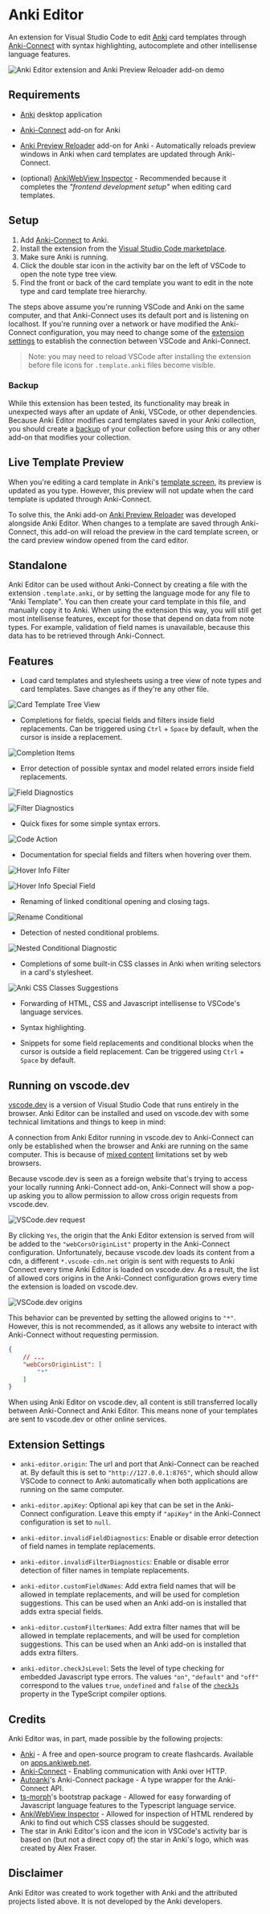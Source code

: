 # Anki Editor

An extension for Visual Studio Code to edit [Anki](https://apps.ankiweb.net/) card templates through [Anki-Connect](https://ankiweb.net/shared/info/2055492159)
with syntax highlighting, autocomplete and other intellisense language features.

![Anki Editor extension and Anki Preview Reloader add-on demo](resources/videos/anki-editor-example.gif)

## Requirements

- [Anki](https://apps.ankiweb.net/) desktop application

- [Anki-Connect](https://ankiweb.net/shared/info/2055492159) add-on for Anki

- [Anki Preview Reloader](https://ankiweb.net/shared/info/571150035) add-on for Anki - Automatically reloads preview windows in Anki when card templates are updated through Anki-Connect.

- (optional) [AnkiWebView Inspector](https://ankiweb.net/shared/info/31746032) - Recommended because it completes the *"frontend development setup"* when editing card templates.

## Setup

1. Add [Anki-Connect](https://ankiweb.net/shared/info/2055492159) to Anki.
2. Install the extension from the [Visual Studio Code marketplace](https://marketplace.visualstudio.com/items?itemName=pedro-bronsveld.anki-editor).
3. Make sure Anki is running.
4. Click the double star icon in the activity bar on the left of VSCode to open the note type tree view.
5. Find the front or back of the card template you want to edit in the note type and card template tree hierarchy.

The steps above assume you're running VSCode and Anki on the same computer, and that Anki-Connect uses its default port and is listening on localhost.
If you're running over a network or have modified the Anki-Connect configuration, you may need to change some of the [extension settings](#extension-settings) to establish the connection between VSCode and Anki-Connect.

> Note: you may need to reload VSCode after installing the extension before file icons for `.template.anki` files become visible.

### Backup

While this extension has been tested, its functionality may break in unexpected ways after an update of Anki, VSCode, or other dependencies.
Because Anki Editor modifies card templates saved in your Anki collection, you should create a [backup](https://docs.ankiweb.net/backups.html) of your collection before using this or any other add-on that modifies your collection.

## Live Template Preview

When you're editing a card template in Anki's [template screen](https://docs.ankiweb.net/templates/intro.html#the-templates-screen), its preview is updated as you type.
However, this preview will not update when the card template is updated through Anki-Connect.

To solve this, the Anki add-on [Anki Preview Reloader](https://ankiweb.net/shared/info/571150035) was developed alongside Anki Editor.
When changes to a template are saved through Anki-Connect, this add-on will reload the preview in the card template screen, or the card preview window opened from the card editor.

## Standalone

Anki Editor can be used without Anki-Connect by creating a file with the extension `.template.anki`, or by setting the language mode for any file to "Anki Template".
You can then create your card template in this file, and manually copy it to Anki.
When using the extension this way, you will still get most intellisense features, except for those that depend on data from note types.
For example, validation of field names is unavailable, because this data has to be retrieved through Anki-Connect.

## Features

- Load card templates and stylesheets using a tree view of note types and card templates.
Save changes as if they're any other file.

![Card Template Tree View](resources/videos/tree-view-example.gif)

- Completions for fields, special fields and filters inside field replacements.
Can be triggered using `Ctrl` + `Space` by default, when the cursor is inside a replacement.

![Completion Items](resources/images/completion-field-2.png)

- Error detection of possible syntax and model related errors inside field replacements.

![Field Diagnostics](resources/images/diagnostic-field.png)

![Filter Diagnostics](resources/images/diagnostic-filter.png)

- Quick fixes for some simple syntax errors.

![Code Action](resources/videos/diagnostic-code-action-example.gif)

- Documentation for special fields and filters when hovering over them.

![Hover Info Filter](resources/images/hover-filter.png)

![Hover Info Special Field](resources/images/hover-field.png)

- Renaming of linked conditional opening and closing tags.

![Rename Conditional](resources/videos/rename-example.gif)

- Detection of nested conditional problems.

![Nested Conditional Diagnostic](resources/images/diagnostic-nested-conditional.png)

- Completions of some built-in CSS classes in Anki when writing selectors in a card's stylesheet.

![Anki CSS Classes Suggestions](resources/images/completion-css-classes.png)

- Forwarding of HTML, CSS and Javascript intellisense to VSCode's language services.

- Syntax highlighting.

- Snippets for some field replacements and conditional blocks when the cursor is outside a field replacement.
Can be triggered using `Ctrl` + `Space` by default.

## Running on vscode.dev

[vscode.dev](https://vscode.dev/) is a version of Visual Studio Code that runs entirely in the browser.
Anki Editor can be installed and used on vscode.dev with some technical limitations and things to keep in mind:

A connection from Anki Editor running in vscode.dev to Anki-Connect can only be established when the browser and Anki are running on the same computer.
This is because of [mixed content](https://developer.mozilla.org/en-US/docs/Web/Security/Mixed_content#loading_locally_delivered_mixed-resources) limitations set by web browsers.

Because vscode.dev is seen as a foreign website that's trying to access your locally running Anki-Connect add-on, Anki-Connect will show a pop-up asking you to allow permission to allow cross origin requests from vscode.dev.

![VSCode.dev request](resources/images/vscode-dev-request.png)

By clicking `Yes`, the origin that the Anki Editor extension is served from will be added to the `"webCorsOriginList"` property in the Anki-Connect configuration.
Unfortunately, because vscode.dev loads its content from a cdn, a different `*.vscode-cdn.net` origin is sent with requests to Anki Connect every time Anki Editor is loaded on vscode.dev.
As a result, the list of allowed cors origins in the Anki-Connect configuration grows every time the extension is loaded on vscode.dev.

![VSCode.dev origins](resources/images/vscode-dev-origins.png)

This behavior can be prevented by setting the allowed origins to `"*"`.
However, this is not recommended, as it allows any website to interact with Anki-Connect without requesting permission.

```json
{
    // ...
    "webCorsOriginList": [
        "*"
    ]
}
```

When using Anki Editor on vscode.dev, all content is still transferred locally between Anki-Connect and Anki Editor.
This means none of your templates are sent to vscode.dev or other online services.

## Extension Settings

* `anki-editor.origin`: The url and port that Anki-Connect can be reached at. 
By default this is set to `"http://127.0.0.1:8765"`, which should allow VSCode to connect to Anki automatically when both applications are running on the same computer.

* `anki-editor.apiKey`: Optional api key that can be set in the Anki-Connect configuration.
Leave this empty if `"apiKey"` in the Anki-Connect configuration is set to `null`.

* `anki-editor.invalidFieldDiagnostics`: Enable or disable error detection of field names in template replacements.

* `anki-editor.invalidFilterDiagnostics`: Enable or disable error detection of filter names in template replacements.

* `anki-editor.customFieldNames`: Add extra field names that will be allowed in template replacements, and will be used for completion suggestions.
This can be used when an Anki add-on is installed that adds extra special fields.

* `anki-editor.customFilterNames`: Add extra filter names that will be allowed in template replacements, and will be used for completion suggestions.
This can be used when an Anki add-on is installed that adds extra filters.

* `anki-editor.checkJsLevel`: Sets the level of type checking for embedded Javascript type errors.
  The values `"on"`, `"default"` and `"off"` correspond to the values `true`, `undefined` and `false` of the [`checkJs`](https://www.typescriptlang.org/tsconfig#checkJs) property in the TypeScript compiler options.

## Credits

Anki Editor was, in part, made possible by the following projects:

- [Anki](https://github.com/ankitects/anki) - A free and open-source program to create flashcards. Available on [apps.ankiweb.net](https://apps.ankiweb.net).
- [Anki-Connect](https://github.com/FooSoft/anki-connect) - Enabling communication with Anki over HTTP.
- [Autoanki](https://github.com/chenlijun99/autoanki)'s Anki-Connect package - A type wrapper for the Anki-Connect API.
- [ts-morph](https://github.com/dsherret/ts-morph)'s bootstrap package - Allowed for easy forwarding of Javascript language features to the Typescript language service.
- [AnkiWebView Inspector](https://github.com/hikaru-y/anki21-addon-ankiwebview-inspector) - Allowed for inspection of HTML rendered by Anki to find out which CSS classes should be suggested.
- The star in Anki Editor's icon and the icon in VSCode's activity bar is based on (but not a direct copy of) the star in Anki's logo, which was created by Alex Fraser.

## Disclaimer

Anki Editor was created to work together with Anki and the attributed projects listed above.
It is not developed by the Anki developers.
